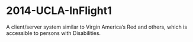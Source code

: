 2014-UCLA-InFlight1
===================

A client/server system similar to Virgin America’s Red and others, which is accessible to persons with Disabilities.
